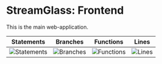 # StreamGlass: Frontend

This is the main web-application.

| Statements                  | Branches                | Functions                 | Lines             |
| --------------------------- | ----------------------- | ------------------------- | ----------------- |
| ![Statements](https://img.shields.io/badge/statements-0.5%25-red.svg?style=flat) | ![Branches](https://img.shields.io/badge/branches-10%25-red.svg?style=flat) | ![Functions](https://img.shields.io/badge/functions-10%25-red.svg?style=flat) | ![Lines](https://img.shields.io/badge/lines-0.5%25-red.svg?style=flat) |

